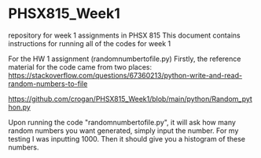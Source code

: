 # PHSX815_Week1
repository for week 1 assignments in PHSX 815
This document contains instructions for running all of the codes for week 1

For the HW 1 assignment (randomnumbertofile.py)
  Firstly, the reference material for the code came from two places:
  https://stackoverflow.com/questions/67360213/python-write-and-read-random-numbers-to-file

  https://github.com/crogan/PHSX815_Week1/blob/main/python/Random_python.py

  Upon running the code "randomnumbertofile.py", it will ask how many random numbers you want generated,
  simply input the number. For my testing I was inputting 1000. Then it should give you a histogram of these numbers.
